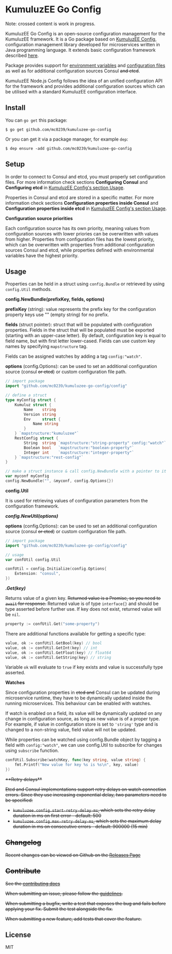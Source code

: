 # KumuluzEE Go Config

Note: crossed content is work in progress.

KumuluzEE Go Config is an open-source configuration management for the KumuluzEE framework. It is a Go package based on [KumuluzEE Config](https://github.com/kumuluz/kumuluzee-config), configuration management library developed for microservices written in Java programming language. It extends basic configuration framework described [here](https://github.com/kumuluz/kumuluzee/wiki/Configuration).

Package provides support for [environment variables](https://github.com/kumuluz/kumuluzee/wiki/Configuration#environment-variables) and [configuration files](https://github.com/kumuluz/kumuluzee/wiki/Configuration#configuration-files) as well as for additional configuration sources Consul <s>and etcd</s>.

KumuluzEE Node.js Config follows the idea of an unified configuration API for the framework and provides additional configuration sources which can be utilised with a standard KumuluzEE configuration interface.

## Install

You can `go get` this package:

```
$ go get github.com/mc0239/kumuluzee-go-config
```

Or you can get it via a package manager, for example `dep`:

```
$ dep ensure -add github.com/mc0239/kumuluzee-go-config
```

## Setup
In order to connect to Consul and etcd, you must properly set configuration files. For more information check sections **Configuring Consul** and **Configuring etcd**  in [KumuluzEE Config's section Usage](https://github.com/kumuluz/kumuluzee-config#usage).

Properties in Consul and etcd are stored in a specific matter. For more information check sections  **Configuration properties inside Consul** and **Configuration properties inside etcd** in [KumuluzEE Config's section Usage](https://github.com/kumuluz/kumuluzee-config#usage).


**Configuration source priorities**

Each configuration source has its own priority, meaning values from configuration sources with lower priories can be overwritten with values from higher. Properties from configuration files has the lowest priority, which can be overwritten with properties from additional configuration sources Consul and etcd, while properties defined with environmental variables have the highest priority.

## Usage

Properties can be held in a struct using `config.Bundle` or retrieved by using `config.Util` methods.

**config.NewBundle(prefixKey, fields, options)**

**prefixKey** (string): value represents the prefix key for the configuration property keys use "" (empty string) for no prefix.

**fields** (struct pointer): struct that will be populated with configuration properties. Fields in the struct that will be populated must be exported (starting with an upper-case letter). By default, configuration key is equal to field name, but with first letter lower-cased. Fields can use custom key names by specifying `mapstructure` tag.

Fields can be assigned watches by adding a tag `config:"watch"`.

**options** (config.Options): can be used to set an additional configuration source (consul <s>or etcd</s>) or custom configuration file path.

```go
// import package
import "github.com/mc0239/kumuluzee-go-config/config"

// define a struct
type myConfig struct {
    Kumuluz struct {
        Name    string
        Version string
        Env     struct {
            Name string
        }
    } `mapstructure:"kumuluzee"`
    RestConfig struct {
        String  string `mapstructure:"string-property" config:"watch"`
        Boolean bool   `mapstructure:"boolean-property"`
        Integer int    `mapstructure:"integer-property"`
    } `mapstructure:"rest-config"`
}

// make a struct instance & call config.NewBundle with a pointer to it
var myconf myConfig
config.NewBundle("", &myconf, config.Options{})
```

**config.Util**

It is used for retrieving values of configuration parameters from the configuration framework.

***config.NewUtil(options)***

**options** (config.Options): can be used to set an additional configuration source (consul <s>or etcd</s>) or custom configuration file path.

```go
// import package
import "github.com/mc0239/kumuluzee-go-config/config"

// usage
var confUtil config.Util

confUtil = config.Initialize(config.Options{
    Extension: "consul",
})
```

***.Get(key)***

Returns value of a given key. <s>Returned value is a Promise, so you need to `await` for response.</s>
Returned value is of type `interface{}` and should be type asserted before further use. If key does not exist, returned value will be `nil`.

```go
property := confUtil.Get("some-property")
```

There are additional functions available for getting a specific type:

```go
value, ok := confUtil.GetBool(key) // bool
value, ok := confUtil.GetInt(key) // int
value, ok := confUtil.GetFloat(key) // float64
value, ok := confUtil.GetString(key) // string
```

Variable `ok` will evaluate to `true` if key exists and value is successfully type asserted.

**Watches**

Since configuration properties in <s>etcd and</s> Consul can be updated during microservice runtime, they have to be dynamically updated inside the running microservices. This behaviour can be enabled with watches.

If watch is enabled on a field, its value will be dynamically updated on any change in configuration source, as long as new value is of a proper type. For example, if value in configuration store is set to `'string'` type and is changed to a non-string value, field value will not be updated.

While properties can be watched using config.Bundle object by tagging a field with `config:"watch"`, we can use config.Util to subscribe for changes using `subscribe` function.

```go
confUtil.Subscribe(watchKey, func(key string, value string) {
    fmt.Printf("New value for key %s is %s\n", key, value)
})
```

<s>
**Retry delays**

Etcd and Consul implementations support retry delays on watch connection errors. Since they use increasing exponential delay, two parameters need to be specified:

* `kumuluzee.config.start-retry-delay-ms`, which sets the retry delay duration in ms on first error - default: 500
* `kumuluzee.config.max-retry-delay-ms`, which sets the maximum delay duration in ms on consecutive errors - default: 900000 (15 min)

## Changelog

Recent changes can be viewed on Github on the [Releases Page](https://github.com/kumuluz/kumuluzee/releases)

## Contribute

See the [contributing docs](https://github.com/kumuluz/kumuluzee-nodejs-config/blob/master/CONTRIBUTING.md)

When submitting an issue, please follow the [guidelines](https://github.com/kumuluz/kumuluzee-nodejs-config/blob/master/CONTRIBUTING.md#bugs).

When submitting a bugfix, write a test that exposes the bug and fails before applying your fix. Submit the test alongside the fix.

When submitting a new feature, add tests that cover the feature.
</s>

## License

MIT

